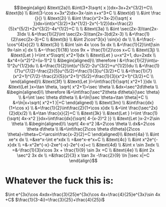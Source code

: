 $$\begin{align}
&\text{2a}\\
&\int(3+3\sqrt{ x })dx=3x+2x^{3/2}+C\\
&\text{b} \\
&\int(3-\cos x+3x^2)dx=3x-\sin x+x^3+C \\
&\text{d} \\
&\int \frac {}{} \\
&\text{2i} \\
&\int \frac{x^2+3x-2}{\sqrt{ x }}dx=\int(x^{3/2}+3x^{1/2}-2x^{-1/2})dx=\frac{2}{5}x^{5/2}+2x^{3/2}-4x^{1/2}+C \\
 \\
&\text{3a} \\
&\int \sec(2x-3)\tan(2x-3)dx \\
&=\frac{1}{2}\int \sec(2x-3)\tan(2x-3)d(2x-3) \\
&=\frac{1}{2}\sec(2x-3)+C \\
&\text{b} \\
&\int 2\cos^3{x} \sin{x} dx \\
 \\
&=\frac{-\cos^{4}x}{2} \\
&\text{3i} \\
&\int \sin 4x \cos 5x dx \\
&=\frac{1}{2}\int[\sin 9x-\sin x] dx \\
&=-\frac{1}{18} \cos 9x + \frac{1}{2}\cos x+C \\
&\text{3j} \\
&\text{Let } I=\int x^5\sqrt{ x^2+1}dx \\
&\text{Let } u=x^2+1, du=2xdx \\
&x^4=(x^2)^2=(u-1)^2 \\
&\begin{aligned}\\
\therefore I &=\frac{1}{2}\int(u-1)^2u^{1/2}du \\
&=\frac{1}{2}\int(u^{5/2}-2u^{3/2}+u^{1/2})du \\
&=\frac{1}{7}u^{7/2}-\frac{2}{5}u^{5/2}+\frac{1}{3}u^{3/2}+C \\
&=\frac{1}{7}(x^2+1)^{7/2}-\frac{2}{5}(x^2+1)^{5/2}+\frac{1}{3}(x^2+1)^{3/2}+C \\
\end{aligned}\\
&\text{3f} \\
&\text{Let }I=\int\frac{1}{\sqrt{ x^2+1 }}dx \\
&\text{Let }x=\tan \theta, \sqrt{ x^2+1}=\sec \theta \\
&dx=\sec^2d\theta \\
&\begin{aligned}\\
\therefore I&=\int\frac{\sec^2\theta d\theta}{\sec \theta} \\
&=\int \sec \theta d\theta \\
&=\ln|\sec \theta+\tan \theta|+C \\
&=\ln|x+\sqrt{ x^2+1 }|+C
\end{aligned} \\
&\text{3m} \\
&\int\frac{dx}{1+\cos x} \\
&=\frac{1}{2}\int\frac{2}{1+\cos x}dx \\
&=\int \frac{\sec^2x}{2}d(x/2) \\
&=\tan \frac{x}{2}+C \\
&\text{3k} \\
&\text{Let } I=\int \frac{1}{\sqrt{ 4x-x^2 }}dx=\int\frac{dx}{\sqrt{ 4-(x-2)^2 }} \\
&\text{Let }x-2=2\sin \theta \\
&\begin{aligned}\\
\sqrt{ 4x-x^2 }&=2\cos \theta \\
dx&=2\cos \theta d\theta \\
I&=\int\frac{2\cos \theta d\theta}{2\cos \theta}=\theta+C=\arcsin\frac{x-2}{2}+C
\end{aligned}\\
&\text{4a} \\
&\int xe^x dx \\
=&xe^x-\int e^xdx \\
=&xe^x-e^x+C \\
&\text{4c} \\
&\int x^2e^{-x}dx \\
=&-x^2e^{-x}-2xe^{-x}-2e^{-x}+c \\
&\text{4d} \\
&\int x \sin 3xdx \\
=&-\frac{1}{3}x\cos 3x + \frac{1}{9} \sin 3x +C \\
&\text{4e} \\
&\int 2x \sec^2 3x dx \\
=&\frac{2}{3} x \tan 3x -\frac{2}{9} \ln |\sec x|+C
\end{align}$$
# Whatever the fuck this is:
$\int e^{3x}\cos 4xdx=\frac{3}{25}e^{3x}\cos 4x+\frac{4}{25}e^{3x}\sin 4x +C$
$\frac{1}{3-4i}=\frac{3}{25}+\frac{4}{25}i$
